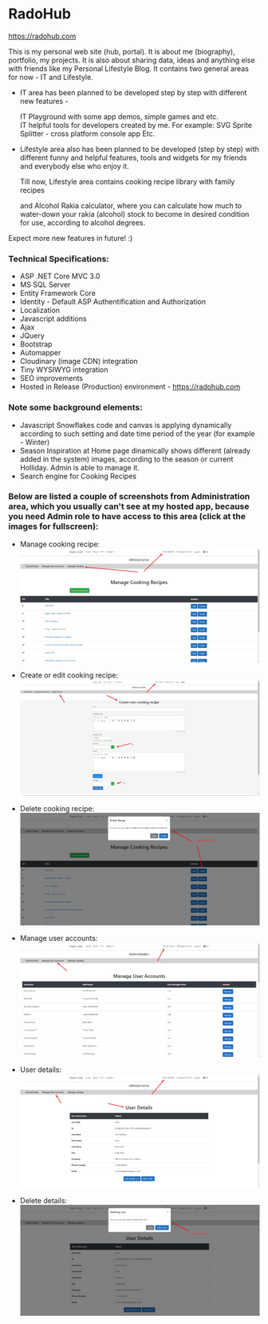 # RadoHub

https://radohub.com

This is my personal web site (hub, portal). It is about me (biography), portfolio, my projects. It is also about sharing data, ideas and anything else with friends like my Personal Lifestyle Blog. It contains two general areas for now - IT and Lifestyle. 

- IT area has been planned to be developed step by step with different new features - 

  IT Playground with some app demos, simple games and etc.  
  IT helpful tools for developers created by me. 
  For example: SVG Sprite Splitter - cross platform console app 
  Etc.
  
- Lifestyle area also has been planned to be developed (step by step) with different funny and helpful features, tools and widgets for my friends and everybody else who enjoy it.

  Till now, Lifestyle area contains cooking recipe library with family recipes 
  
  and Alcohol Rakia calculator, where you can calculate how much to water-down your rakia (alcohol) stock to become in desired condition for use, according to alcohol degrees.

Expect more new features in future! :)

### Technical Specifications:
- ASP .NET Core MVC 3.0 
- MS SQL Server 
- Entity Framework Core
- Identity - Default ASP Authentification and Authorization
- Localization
- Javascript additions
- Ajax
- JQuery
- Bootstrap
- Automapper
- Cloudinary (image CDN) integration
- Tiny WYSIWYG integration
- SEO improvements
- Hosted in Release (Production) environment - https://radohub.com

### Note some background elements:
- Javascript Snowflakes code and canvas is applying dynamically according to such setting and date time period of the year (for example - Winter)
- Season Inspiration at Home page dinamically shows different (already added in the system) images, according to the season or current Holliday. Admin is able to manage it. 
- Search engine for Cooking Recipes


### Below are listed a couple of screenshots from Administration area, which you usually can't see at my hosted app, because you need Admin role to have access to this area (click at the images for fullscreen):

- Manage cooking recipe:
![Manage cooking recipe](/documentation_resources/app_screenshots/manage_cooking.jpg?raw=true)

- Create or edit cooking recipe:
![Create or edit cooking recipe](/documentation_resources/app_screenshots/create_cooking_recipe.jpg?raw=true)

- Delete cooking recipe:
![Delete cooking recipe](/documentation_resources/app_screenshots/delete_recipe.jpg?raw=true)

- Manage user accounts:
![Manage user accounts](/documentation_resources/app_screenshots/manage_user_accounts.jpg?raw=true)

- User details:
![User details](/documentation_resources/app_screenshots/user_details.jpg?raw=true)

- Delete details:
![Delete details](/documentation_resources/app_screenshots/delete_user.jpg?raw=true)
